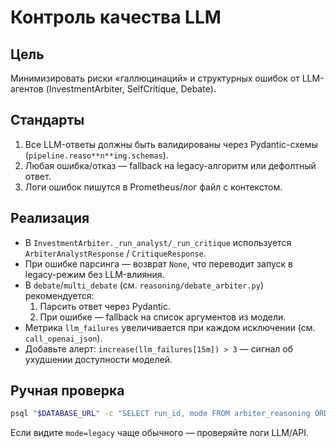 # Контроль качества LLM

## Цель
Минимизировать риски «галлюцинаций» и структурных ошибок от LLM-агентов (InvestmentArbiter, SelfCritique, Debate).

## Стандарты

1. Все LLM-ответы должны быть валидированы через Pydantic-схемы (`pipeline.reaso**n**ing.schemas`).
2. Любая ошибка/отказ — fallback на legacy-алгоритм или дефолтный ответ.
3. Логи ошибок пишутся в Prometheus/лог файл с контекстом.

## Реализация

- В `InvestmentArbiter._run_analyst/_run_critique` используется `ArbiterAnalystResponse` / `CritiqueResponse`.
- При ошибке парсинга — возврат `None`, что переводит запуск в legacy-режим без LLM-влияния.
- В `debate`/`multi_debate` (см. `reasoning/debate_arbiter.py`) рекомендуется:
  1. Парсить ответ через Pydantic.
  2. При ошибке — fallback на список аргументов из модели.
- Метрика `llm_failures` увеличивается при каждом исключении (см. `call_openai_json`).
- Добавьте алерт: `increase(llm_failures[15m]) > 3` — сигнал об ухудшении доступности моделей.

## Ручная проверка

```bash
psql "$DATABASE_URL" -c "SELECT run_id, mode FROM arbiter_reasoning ORDER BY created_at DESC LIMIT 5;"
```

Если видите `mode=legacy` чаще обычного — проверяйте логи LLM/API.
